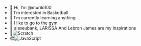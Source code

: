 - 👋 Hi, I’m @murilo100
- 👀 I’m interested in Basketball
- 🌱 I’m currently learning anything
- 🐒 I like to go to the gym
- 💪 alexeubank, LARISSA And Lebron James are my inspirations
- 🦈![Scratch](https://img.shields.io/badge/Scratch-4D97FF?style=for-the-badge&logo=Scratch&logoColor=white)
- 😎![JavaScript](https://img.shields.io/badge/JavaScript-323330?style=for-the-badge&logo=javascript&logoColor=F7DF1E)

